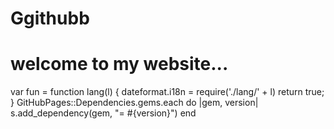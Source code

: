 # Ggithubb
# welcome  to my website...

var fun = function lang(l) {
  dateformat.i18n = require('./lang/' + l)
  return true;
}
GitHubPages::Dependencies.gems.each do |gem, version|
  s.add_dependency(gem, "= #{version}")
end
